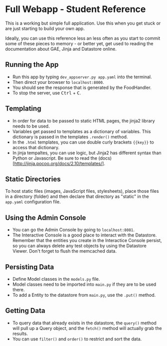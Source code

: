 # Full Webapp - Student Reference
This is a working but simple full application. Use this when you get stuck or are just starting to build your own app. 

Ideally, you can use this reference less an less often as you start to commit some of these pieces to memory - or better yet, get used to reading the documentation about GAE, Jinja and Datastore online. 

## Running the App

* Run this app by typing `dev_appserver.py app.yaml` into the terminal. 
* Then direct your browser to `localhost:8000`.
* You should see the response that is generated by the FoodHandler.
* To stop the server, use <kbd>Ctrl</kbd> + <kbd>C</kbd>.

## Templating

* In order for data to be passed to static HTML pages, the jinja2 library needs to be used.
* Variables get passed to templates as a dictionary of variables. This dictionary is passed in the templates `.render()` method.
* In the `.html` templates, you can use double curly brackets `{{key}}` to access that dictionary. 
* In jinja tempaltes, you can use logic, but Jinja2 has different syntax than Python or Javascript. Be sure to read the (docs)[http://jinja.pocoo.org/docs/2.10/templates/].

## Static Directories
To host static files (images, JavaScript files, stylesheets), place those files in a directory (folder) and then declare that directory as "static" in the `app.yaml` configuration file. 

## Using the Admin Console
* You can go the Admin Console by going to `localhost:8081`.
* The Interactive Console is a good place to interact with the Datastore. Remember that the entities you create in the Interactice Console persist, so you can always delete any test objects by using the Datastore Viewer. Don't forget to flush the memcached data.

## Persisting Data
* Define Model classes in the `models.py` file.
* Model classes need to be imported into `main.py` if they are to be used there.
* To add a Entity to the datastore from `main.py`, use the `.put()` method.

## Getting Data
* To query data that already exists in the datastore, the `query()` method will pull up a Query object, and the `fetch()` method will actually grab the results. 
* You can use `filter()` and `order()` to restrict and sort the data. 


